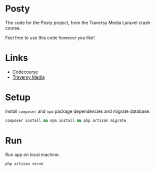 # Posty

The code for the Posty project, from the Traversy Media Laravel crash course.

Feel free to use this code however you like!

# Links

* [Codecourse](https://codecourse.com)
* [Traversy Media](https://www.youtube.com/user/TechGuyWeb)

# Setup

Install `composer` and `npm` package dependencies and migrate database.

```bash
composer install && npm install && php artisan migrate
```

# Run

Run app on local machine.

```bash
php artisan serve
```
